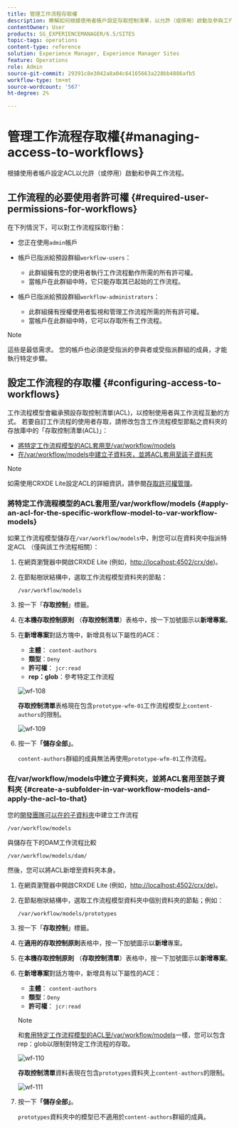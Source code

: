 ```yaml
---
title: 管理工作流程存取權
description: 瞭解如何根據使用者帳戶設定存取控制清單，以允許（或停用）啟動及參與工作流程。
contentOwner: User
products: SG_EXPERIENCEMANAGER/6.5/SITES
topic-tags: operations
content-type: reference
solution: Experience Manager, Experience Manager Sites
feature: Operations
role: Admin
source-git-commit: 29391c8e3042a8a04c64165663a228bb4886afb5
workflow-type: tm+mt
source-wordcount: '567'
ht-degree: 2%

---
```


# 管理工作流程存取權{#managing-access-to-workflows}

根據使用者帳戶設定ACL以允許（或停用）啟動和參與工作流程。

## 工作流程的必要使用者許可權 {#required-user-permissions-for-workflows}

在下列情況下，可以對工作流程採取行動：

* 您正在使用`admin`帳戶
* 帳戶已指派給預設群組`workflow-users`：

   * 此群組擁有您的使用者執行工作流程動作所需的所有許可權。
   * 當帳戶在此群組中時，它只能存取其已起始的工作流程。

* 帳戶已指派給預設群組`workflow-administrators`：

   * 此群組擁有授權使用者監視和管理工作流程所需的所有許可權。
   * 當帳戶在此群組中時，它可以存取所有工作流程。

>[!NOTE]
>
>這些是最低需求。 您的帳戶也必須是受指派的參與者或受指派群組的成員，才能執行特定步驟。

## 設定工作流程的存取權 {#configuring-access-to-workflows}

工作流程模型會繼承預設存取控制清單(ACL)，以控制使用者與工作流程互動的方式。 若要自訂工作流程的使用者存取，請修改包含工作流程模型節點之資料夾的存放庫中的「存取控制清單(ACL)」：

* [將特定工作流程模型的ACL套用至/var/workflow/models](/help/sites-administering/workflows-managing.md#apply-an-acl-for-the-specific-workflow-model-to-var-workflow-models)
* [在/var/workflow/models中建立子資料夾，並將ACL套用至該子資料夾](/help/sites-administering/workflows-managing.md#create-a-subfolder-in-var-workflow-models-and-apply-the-acl-to-that)

>[!NOTE]
>
>如需使用CRXDE Lite設定ACL的詳細資訊，請參閱[存取許可權管理](/help/sites-administering/user-group-ac-admin.md#access-right-management)。

### 將特定工作流程模型的ACL套用至/var/workflow/models {#apply-an-acl-for-the-specific-workflow-model-to-var-workflow-models}

如果工作流程模型儲存在`/var/workflow/models`中，則您可以在資料夾中指派特定ACL （僅與該工作流程相關）：

1. 在網頁瀏覽器中開啟CRXDE Lite (例如，[http://localhost:4502/crx/de](http://localhost:4502/crx/de))。
1. 在節點樹狀結構中，選取工作流程模型資料夾的節點：

   `/var/workflow/models`

1. 按一下「**存取控制**」標籤。
1. 在&#x200B;**本機存取控制原則** （**存取控制清單**）表格中，按一下加號圖示以&#x200B;**新增專案**。
1. 在&#x200B;**新增專案**&#x200B;對話方塊中，新增具有以下屬性的ACE：

   * **主體**： `content-authors`
   * **類型**：`Deny`
   * **許可權**： `jcr:read`
   * **rep：glob**：參考特定工作流程

   ![wf-108](assets/wf-108.png)

   **存取控制清單**&#x200B;表格現在包含`prototype-wfm-01`工作流程模型上`content-authors`的限制。

   ![wf-109](assets/wf-109.png)

1. 按一下&#x200B;**「儲存全部」**。

   `content-authors`群組的成員無法再使用`prototype-wfm-01`工作流程。

### 在/var/workflow/models中建立子資料夾，並將ACL套用至該子資料夾 {#create-a-subfolder-in-var-workflow-models-and-apply-the-acl-to-that}

您的[開發團隊可以在的子資料夾](/help/sites-developing/workflows-models.md#creating-a-new-workflow)中建立工作流程

`/var/workflow/models`

與儲存在下的DAM工作流程比較

`/var/workflow/models/dam/`

然後，您可以將ACL新增至資料夾本身。

1. 在網頁瀏覽器中開啟CRXDE Lite (例如，[http://localhost:4502/crx/de](http://localhost:4502/crx/de))。
1. 在節點樹狀結構中，選取工作流程模型資料夾中個別資料夾的節點；例如：

   `/var/workflow/models/prototypes`

1. 按一下「**存取控制**」標籤。
1. 在&#x200B;**適用的存取控制原則**&#x200B;表格中，按一下加號圖示以&#x200B;**新增**&#x200B;專案。
1. 在&#x200B;**本機存取控制原則** （**存取控制清單**）表格中，按一下加號圖示以&#x200B;**新增專案**。
1. 在&#x200B;**新增專案**&#x200B;對話方塊中，新增具有以下屬性的ACE：

   * **主體**： `content-authors`
   * **類型**：`Deny`
   * **許可權**： `jcr:read`

   >[!NOTE]
   >
   >和[套用特定工作流程模型的ACL至/var/workflow/models](/help/sites-administering/workflows-managing.md#apply-an-acl-for-the-specific-workflow-model-to-var-workflow-models)一樣，您可以包含rep：glob以限制對特定工作流程的存取。

   ![wf-110](assets/wf-110.png)

   **存取控制清單**&#x200B;資料表現在包含`prototypes`資料夾上`content-authors`的限制。

   ![wf-111](assets/wf-111.png)

1. 按一下&#x200B;**「儲存全部」**。

   `prototypes`資料夾中的模型已不適用於`content-authors`群組的成員。
